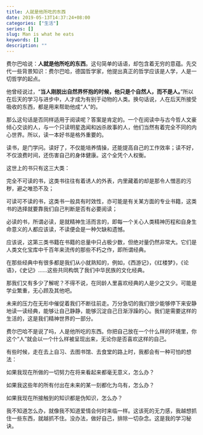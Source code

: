 ```yaml
---
title: 人就是他所吃的东西
date: 2019-05-13T14:37:24+08:00
categories: ["生活"]
series: []
slug: Man is what he eats
keywords: []
description: ""
---
```


费尔巴哈说：**人就是他所吃的东西**。这句简单的话语，却包含着无穷的意蕴。先交代一些背景知识：费尔巴哈，德国哲学家，他提出真正的哲学应该是人学，人是一切哲学的起点。

他曾经说过，“**当人刚脱出自然界怀抱的时候，他只是个自然人，而不是人。**”所以在后天的学习与进步中，人才成为有别于动物的人类。换句话说，人在后天所接受吸收的东西，都是用来帮助他成“人”的。

那么这句话是否同样适用于阅读呢？答案是肯定的。一个在阅读中与古今哲人文豪倾心交谈的人，与一个只读明星逸闻和凶杀故事的人，他们当然有着完全不同的内心世界。所以，读一本好书是格外重要的。

读书，是门学问。读好了，不仅能培养情操，还能提高自己的工作效率；读不好，不仅浪费时间，还伤害自己的身体健康。这个全凭个人权衡。

这世上的书只有这三大类：

完全不可读的书，这类书往往有着诱人的外表，内里藏着的却是那令人憎恶的污秽，避之唯恐不及；

可读可不读的书，这类书一般具有时效性，亦可能是有关某方面的专业书籍，这类书的选择就要靠我们自己判断是否有必要阅读；

必读的书，所谓必读，是就精神生活而言的，即每一个关心人类精神历程和自身生命意义的人都应该读，不读便会是一种欠缺和遗憾。

应该说，这第三类书籍在书籍的总量中只占极少数，但绝对量仍然非常大。它们是人类文化宝库中千百年来流传的那些不朽之作，即所谓经典。

在那些经典中有很多都是我们从小就熟知的，例如，《西游记》，《红楼梦》，《论语》，《史记》……这些共同构筑了我们中华民族的文化经典。

那我们又有多少了解呢？不得不说，在同龄人里喜欢经典的人是少之又少。可能是学业繁重，无心顾及其他吧。

未来的压力在无形中催促着我们不断往前走。万分急切的我们很少能够停下来安静地读一读经典，能够让自己静静，能够沉淀自己日渐浮躁的心。我们是需要这样的生活的，这是我们精神世界的一部分。

费尔巴哈不是说了吗，人是他所吃的东西。你把自己放在一个什么样的环境里，你这个“人”就会以一个什么样被呈现出来，无论你是否喜欢这样的自己。

有些时候，走在去上自习、去图书馆、去食堂的路上时，我都会有一种可怕的想法：

如果我现在所做的一切努力在将来看起来都毫无意义，怎么办？

如果我这些年的所有付出在未来的某一刻都化为乌有，怎么办？

如果我现在所接触到的知识都是伪知识，怎么办？

我不知道怎么办，就像我不知道爱情会何时来临一样。这该死的无力感，我越想抓住一些东西，就越抓不住。没办法，做好自己，排除一切杂念。这是我的学习秘诀。